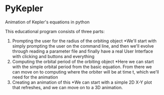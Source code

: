 PyKepler
========

Animation of Kepler's equations in python

This educational program consists of three parts:

1. Prompting the user for the radius of the orbiting object
   *We'll start with simply prompting the user on the command line, and then we'll evolve through reading a parameter file and finally have a real User Interface with clicking and buttons and everything
2. Computing the orbital period of the orbiting object
   *Here we can start with the simple orbital period from the basic equation. From there we can move on to computing where the orbiter will be at time t, which we'll need for the animation
3. Creating an animation of this 
   *We can start with a simple 2D X-Y plot that refreshes, and we can move on to a 3D animation.
